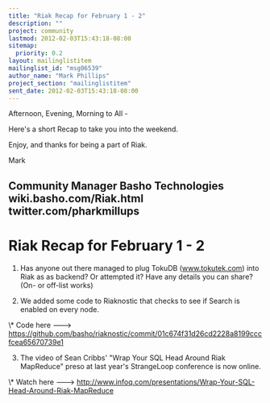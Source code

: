 ```yaml
---
title: "Riak Recap for February 1 - 2"
description: ""
project: community
lastmod: 2012-02-03T15:43:18-08:00
sitemap:
  priority: 0.2
layout: mailinglistitem
mailinglist_id: "msg06539"
author_name: "Mark Phillips"
project_section: "mailinglistitem"
sent_date: 2012-02-03T15:43:18-08:00
---
```



Afternoon, Evening, Morning to All -

Here's a short Recap to take you into the weekend.

Enjoy, and thanks for being a part of Riak.

Mark

Community Manager
Basho Technologies
wiki.basho.com/Riak.html
twitter.com/pharkmillups
-------------------------------------

Riak Recap for February 1 - 2
======================

1) Has anyone out there managed to plug TokuDB (www.tokutek.com) into
Riak as as backend? Or attempted it? Have any details you can share?
(On- or off-list works)

2) We added some code to Riaknostic that checks to see if Search is
enabled on every node.

\\* Code here ---&gt;
https://github.com/basho/riaknostic/commit/01c674f31d26cd2228a8199cccfcea65670739e1

3) The video of Sean Cribbs' "Wrap Your SQL Head Around Riak
MapReduce" preso at last year's StrangeLoop conference is now online.

\\* Watch here ---&gt;
http://www.infoq.com/presentations/Wrap-Your-SQL-Head-Around-Riak-MapReduce

